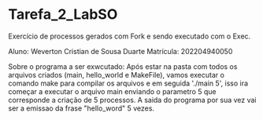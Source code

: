 # Tarefa_2_LabSO
Exercício de processos gerados com Fork e sendo executado com o Exec.

Aluno: Weverton Cristian de Sousa Duarte 
Matrícula: 202204940050

Sobre o programa a ser exwcutado:
  Após estar na pasta com todos os arquivos criados (main, hello_world e MakeFile), vamos executar o comando make para compilar os arquivos e em seguida './main 5', isso ira começar a executar o arquivo main enviando o parametro 5 que corresponde a criação de 5 processos. A saida do programa por sua vez vai ser a emissao da frase "hello_word" 5 vezes.
